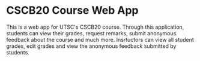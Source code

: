 # CSCB20 Course Web App

This is a web app for UTSC's CSCB20 course. Through this application, students can view their grades, request remarks, submit anonymous feedback about the course and much more. Insrtuctors can view all student grades, edit grades and view the anonymous feedback submitted by students.
